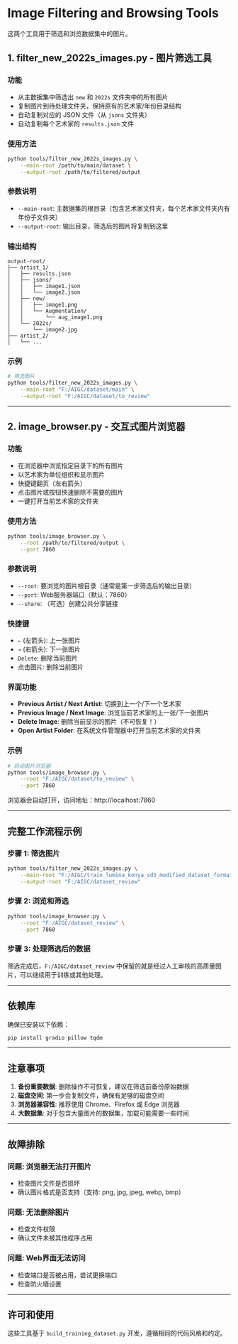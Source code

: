 # Image Filtering and Browsing Tools

这两个工具用于筛选和浏览数据集中的图片。

## 1. filter_new_2022s_images.py - 图片筛选工具

### 功能
- 从主数据集中筛选出 `new` 和 `2022s` 文件夹中的所有图片
- 复制图片到待处理文件夹，保持原有的艺术家/年份目录结构
- 自动复制对应的 JSON 文件（从 `jsons` 文件夹）
- 自动复制每个艺术家的 `results.json` 文件

### 使用方法

```bash
python tools/filter_new_2022s_images.py \
    --main-root /path/to/main/dataset \
    --output-root /path/to/filtered/output
```

### 参数说明
- `--main-root`: 主数据集的根目录（包含艺术家文件夹，每个艺术家文件夹内有年份子文件夹）
- `--output-root`: 输出目录，筛选后的图片将复制到这里

### 输出结构
```
output-root/
├── artist_1/
│   ├── results.json
│   ├── jsons/
│   │   ├── image1.json
│   │   └── image2.json
│   ├── new/
│   │   ├── image1.png
│   │   └── Augmentation/
│   │       └── aug_image1.png
│   └── 2022s/
│       └── image2.jpg
├── artist_2/
│   └── ...
```

### 示例
```bash
# 筛选图片
python tools/filter_new_2022s_images.py \
    --main-root "F:/AIGC/dataset/main" \
    --output-root "F:/AIGC/dataset/to_review"
```

---

## 2. image_browser.py - 交互式图片浏览器

### 功能
- 在浏览器中浏览指定目录下的所有图片
- 以艺术家为单位组织和显示图片
- 快捷键翻页（左右箭头）
- 点击图片或按钮快速删除不需要的图片
- 一键打开当前艺术家的文件夹

### 使用方法

```bash
python tools/image_browser.py \
    --root /path/to/filtered/output \
    --port 7860
```

### 参数说明
- `--root`: 要浏览的图片根目录（通常是第一步筛选后的输出目录）
- `--port`: Web服务器端口（默认：7860）
- `--share`: （可选）创建公共分享链接

### 快捷键
- `←` (左箭头): 上一张图片
- `→` (右箭头): 下一张图片
- `Delete`: 删除当前图片
- 点击图片: 删除当前图片

### 界面功能
- **Previous Artist / Next Artist**: 切换到上一个/下一个艺术家
- **Previous Image / Next Image**: 浏览当前艺术家的上一张/下一张图片
- **Delete Image**: 删除当前显示的图片（不可恢复！）
- **Open Artist Folder**: 在系统文件管理器中打开当前艺术家的文件夹

### 示例
```bash
# 启动图片浏览器
python tools/image_browser.py \
    --root "F:/AIGC/dataset/to_review" \
    --port 7860
```

浏览器会自动打开，访问地址：http://localhost:7860

---

## 完整工作流程示例

### 步骤 1: 筛选图片
```bash
python tools/filter_new_2022s_images.py \
    --main-root "F:/AIGC/train_lumina_konya_sd3_modified_dataset_format/dataset" \
    --output-root "F:/AIGC/dataset_review"
```

### 步骤 2: 浏览和筛选
```bash
python tools/image_browser.py \
    --root "F:/AIGC/dataset_review" \
    --port 7860
```

### 步骤 3: 处理筛选后的数据
筛选完成后，`F:/AIGC/dataset_review` 中保留的就是经过人工审核的高质量图片，可以继续用于训练或其他处理。

---

## 依赖库

确保已安装以下依赖：

```bash
pip install gradio pillow tqdm
```

---

## 注意事项

1. **备份重要数据**: 删除操作不可恢复，建议在筛选前备份原始数据
2. **磁盘空间**: 第一步会复制文件，确保有足够的磁盘空间
3. **浏览器兼容性**: 推荐使用 Chrome、Firefox 或 Edge 浏览器
4. **大数据集**: 对于包含大量图片的数据集，加载可能需要一些时间

---

## 故障排除

### 问题: 浏览器无法打开图片
- 检查图片文件是否损坏
- 确认图片格式是否支持（支持: png, jpg, jpeg, webp, bmp）

### 问题: 无法删除图片
- 检查文件权限
- 确认文件未被其他程序占用

### 问题: Web界面无法访问
- 检查端口是否被占用，尝试更换端口
- 检查防火墙设置

---

## 许可和使用

这些工具基于 `build_training_dataset.py` 开发，遵循相同的代码风格和约定。

